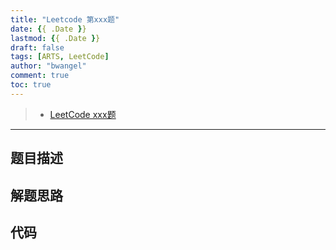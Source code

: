 ```yaml
---
title: "Leetcode 第xxx题"
date: {{ .Date }}
lastmod: {{ .Date }}
draft: false
tags: [ARTS, LeetCode]
author: "bwangel"
comment: true
toc: true
---
```


> + [LeetCode xxx题](https://leetcode.com/problemset/all/)

<!--more-->
---

## 题目描述

## 解题思路

## 代码
